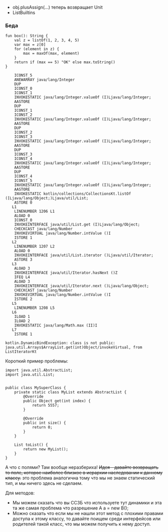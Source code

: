 - obj.plusAssign(...) теперь возвращает Unit
- ListBuiltins

### Беда

```
fun box(): String {
    val z = listOf(1, 2, 3, 4, 5)
    var max = z[0]
    for (element in z) {
        max = maxOf(max, element)
    }
    return if (max == 5) "OK" else max.toString()
}
```

```
    ICONST_5
    ANEWARRAY java/lang/Integer
    DUP
    ICONST_0
    ICONST_1
    INVOKESTATIC java/lang/Integer.valueOf (I)Ljava/lang/Integer;
    AASTORE
    DUP
    ICONST_1
    ICONST_2
    INVOKESTATIC java/lang/Integer.valueOf (I)Ljava/lang/Integer;
    AASTORE
    DUP
    ICONST_2
    ICONST_3
    INVOKESTATIC java/lang/Integer.valueOf (I)Ljava/lang/Integer;
    AASTORE
    DUP
    ICONST_3
    ICONST_4
    INVOKESTATIC java/lang/Integer.valueOf (I)Ljava/lang/Integer;
    AASTORE
    DUP
    ICONST_4
    ICONST_5
    INVOKESTATIC java/lang/Integer.valueOf (I)Ljava/lang/Integer;
    AASTORE
    INVOKESTATIC kotlin/collections/CollectionsKt.listOf ([Ljava/lang/Object;)Ljava/util/List;
    ASTORE 0
   L1
    LINENUMBER 1206 L1
    ALOAD 0
    ICONST_0
    INVOKEINTERFACE java/util/List.get (I)Ljava/lang/Object;
    CHECKCAST java/lang/Number
    INVOKEVIRTUAL java/lang/Number.intValue ()I
    ISTORE 1
   L2
    LINENUMBER 1207 L2
    ALOAD 0
    INVOKEINTERFACE java/util/List.iterator ()Ljava/util/Iterator;
    ASTORE 3
   L3
    ALOAD 3
    INVOKEINTERFACE java/util/Iterator.hasNext ()Z
    IFEQ L4
    ALOAD 3
    INVOKEINTERFACE java/util/Iterator.next ()Ljava/lang/Object;
    CHECKCAST java/lang/Number
    INVOKEVIRTUAL java/lang/Number.intValue ()I
    ISTORE 2
   L5
    LINENUMBER 1208 L5
   L6
    ILOAD 1
    ILOAD 2
    INVOKESTATIC java/lang/Math.max (II)I
   L7
    ISTORE 1
```

```
kotlin.DynamicBindException: class is not public: java.util.Arrays$ArrayList.get(int)Object/invokeVirtual, from ListIteratorKt
```

Короткий пример проблемы:

```
import java.util.AbstractList;
import java.util.List;


public class MySuperClass {
    private static class MyList extends AbstractList {
        @Override
        public Object get(int index) {
            return 5557;
        }

        @Override
        public int size() {
            return 0;
        }
    }

    List toList() {
        return new MyList();
    }
}
```


А что с полями? Там вообще неразбериха! ~~Идея - давайте возвращать то поле, которое наиболее близкое в иерархии наследовании к данному классу.~~ это проблема аналогична тому что мы не знаем статический тип, и мы ничего здесь не сделаем.

Для методов:
- Мы можем сказать что вы ССЗБ что используете тут динамики и эта та же самая проблема что разрешение A a = new B();
- Можно сказать что если мы не нашли этот метод с плохими правами доступа к этому классу, то давайте поищем среди интерфейсов или родителей такой класс, что мы можем получить к нему доступ.
